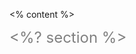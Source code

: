 <% content %>

<grid drag="100 6" drop="top" flow="row" justify-content="space-between" filter="saturate(0.1)" style="font-size: 1.5rem; color: grey;">
<%? section %> <!-- element style="text-align:right" -->
</grid>